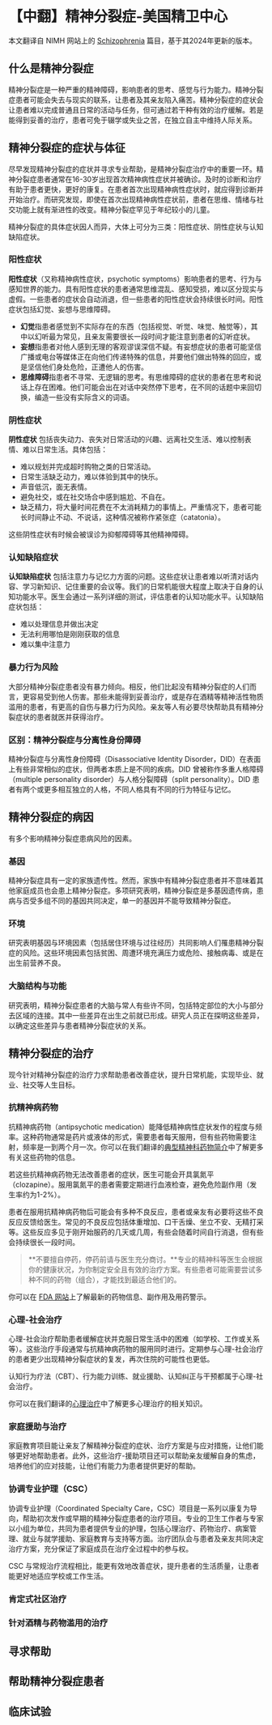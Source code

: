 # 【中翻】精神分裂症-美国精卫中心

本文翻译自 NIMH 网站上的 [Schizophrenia](https://www.nimh.nih.gov/health/publications/schizophrenia) 篇目，基于其2024年更新的版本。

<!-- 本文预计阅读时间x分钟。-->

## 什么是精神分裂症

精神分裂症是一种严重的精神障碍，影响患者的思考、感觉与行为能力。精神分裂症患者可能会失去与现实的联系，让患者及其亲友陷入痛苦。精神分裂症的症状会让患者难以完成普通且日常的活动与任务，但可通过若干种有效的治疗缓解。若是能得到妥善的治疗，患者可免于辍学或失业之苦，在独立自主中维持人际关系。

## 精神分裂症的症状与体征

尽早发现精神分裂症的症状并寻求专业帮助，是精神分裂症治疗中的重要一环。精神分裂症患者通常在16-30岁出现首次精神病性症状并被确诊。及时的诊断和治疗有助于患者更快，更好的康复。在患者首次出现精神病性症状时，就应得到诊断并开始治疗。而研究发现，即使在首次出现精神病性症状前，患者在思维、情绪与社交功能上就有渐进性的改变。精神分裂症罕见于年纪较小的儿童。

精神分裂症的具体症状因人而异，大体上可分为三类：阳性症状、阴性症状与认知缺陷症状。

### 阳性症状

**阳性症状**（又称精神病性症状，psychotic symptoms）影响患者的思考、行为与感知世界的能力。具有阳性症状的患者通常思维混乱、感知受损，难以区分现实与虚假。一些患者的症状会自动消退，但一些患者的阳性症状会持续很长时间。阳性症状包括幻觉、妄想与思维障碍。

- **幻觉**指患者感觉到不实际存在的东西（包括视觉、听觉、味觉、触觉等），其中以幻听最为常见，且亲友需要很长一段时间才能注意到患者的幻听症状。
- **妄想**指患者对他人感到无理的客观谬误深信不疑。有妄想症状的患者可能坚信广播或电台等媒体正在向他们传递特殊的信息，并要他们做出特殊的回应，或是坚信他们身处危险，正遭他人的伤害。
- **思维障碍**指患者不寻常、无逻辑的思考。有思维障碍的症状的患者在思考和说话上存在困难。他们可能会出在对话中突然停下思考，在不同的话题中来回切换，编造一些没有实际含义的词语。

### 阴性症状

**阴性症状** 包括丧失动力、丧失对日常活动的兴趣、远离社交生活、难以控制表情、难以日常生活。具体包括：

- 难以规划并完成超时购物之类的日常活动。
- 日常生活缺乏动力，难以体验到其中的快乐。
- 声音低沉，面无表情。
- 避免社交，或在社交场合中感到尴尬、不自在。
- 缺乏精力，将大量时间花费在不太消耗精力的事情上。严重情况下，患者可能长时间静止不动、不说话，这种情况被称作紧张症（catatonia）。

这些阴性症状有时候会被误诊为抑郁障碍等其他精神障碍。

### 认知缺陷症状

**认知缺陷症状** 包括注意力与记忆力方面的问题。这些症状让患者难以听清对话内容、学习新知识、记住重要的会议等。我们的日常机能很大程度上取决于自身的认知功能水平。医生会通过一系列详细的测试，评估患者的认知功能水平。认知缺陷症状包括：

- 难以处理信息并做出决定
- 无法利用哪怕是刚刚获取的信息
- 难以集中注意力

### 暴力行为风险

大部分精神分裂症患者没有暴力倾向。相反，他们比起没有精神分裂症的人们而言，更容易受到他人伤害。那些未能得到妥善治疗，或是存在酒精等精神活性物质滥用的患者，有更高的自伤与暴力行为风险。亲友等人有必要尽快帮助具有精神分裂症状的患者就医并获得治疗。

### 区别：精神分裂症与分离性身份障碍

精神分裂症与分离性身份障碍（Disassociative Identity Disorder，DID）在表面上有些非常相似的症状，但两者本质上是不同的疾病。DID 曾被称作多重人格障碍（multiple personality disorder）与人格分裂障碍（split personality）。DID 患者有两个或更多相互独立的人格，不同人格具有不同的行为特征与记忆。

## 精神分裂症的病因

有多个影响精神分裂症患病风险的因素。

### 基因

精神分裂症具有一定的家族遗传性。然而，家族中有精神分裂症患者并不意味着其他家庭成员也会患上精神分裂症。多项研究表明，精神分裂症是多基因遗传病，患病与否受多组不同的基因共同决定，单一的基因并不能导致精神分裂症。

### 环境

研究表明基因与环境因素（包括居住环境与过往经历）共同影响人们罹患精神分裂症的风险。这些环境因素包括贫困、周遭环境充满压力或危险、接触病毒、或是在出生前营养不良。

### 大脑结构与功能

研究表明，精神分裂症患者的大脑与常人有些许不同，包括特定部位的大小与部分去区域的连接。其中一些差异在出生之前就已形成。研究人员正在探明这些差异，以确定这些差异与患者精神分裂症状的关系。

## 精神分裂症的治疗

现今针对精神分裂症的治疗力求帮助患者改善症状，提升日常机能，实现毕业、就业、社交等人生目标。

### 抗精神病药物

抗精神病药物（antipsychotic medication）能降低精神病性症状发作的程度与频率。这种药物通常是药片或液体的形式，需要患者每天服用，但有些药物需要注射，频率是一到两个月一次。你可以在我们翻译的[典型精神科药物简介](./Medications.md)中了解更多有关这些药物的信息。

若这些抗精神病药物无法改善患者的症状，医生可能会开具氯氮平（clozapine）。服用氯氮平的患者需要定期进行血液检查，避免危险副作用（发生率约为1-2%）。

患者在服用抗精神病药物后可能会有多种不良反应，患者或亲友有必要将这些不良反应反馈给医生。常见的不良反应包括体重增加、口干舌燥、坐立不安、无精打采等。这些反应多见于刚开始服药的几天或几周，有些会随着时间自行消退，但有些会持续很长一段时间。

> **不要擅自停药，停药前请与医生充分商讨。**专业的精神科等医生会根据你的健康状况，为你制定安全且有效的治疗方案。有些患者可能需要尝试多种不同的药物（组合），才能找到最适合他们的。

你可以在 [FDA 网站](https://www.fda.gov/drugsatfda)上了解最新的药物信息、副作用及用药警示。

### 心理-社会治疗

心理-社会治疗帮助患者缓解症状并克服日常生活中的困难（如学校、工作或关系等）。这些治疗手段通常与抗精神病药物的服用同时进行。定期参与心理-社会治疗的患者更少出现精神分裂症状的复发，再次住院的可能性也更低。

认知行为疗法（CBT）、行为能力训练、就业援助、认知纠正与干预都属于心理-社会治疗。

你可以在我们翻译的[心理治疗](./Psychotherapies.md)中了解更多心理治疗的相关知识。

### 家庭援助与治疗

家庭教育项目能让亲友了解精神分裂症的症状、治疗方案是与应对措施，让他们能够更好地帮助患者。此外，这些治疗-援助项目还可以帮助亲友缓解自身的焦虑，培养他们的应对技能，让他们有能力为患者提供更好的帮助。

### 协调专业护理（CSC）

协调专业护理（Coordinated Specialty Care，CSC）项目是一系列以康复为导向，帮助初次发作或早期的精神分裂症患者的治疗项目。专业的卫生工作者与专家以小组为单位，共同为患者提供专业的护理，包括心理治疗、药物治疗、病案管理、就业与就学援助、家庭教育与支持等方面。治疗团队会与患者及亲友共同决定治疗方案，充分保证了家庭成员在治疗全过程中的参与权。

CSC 与常规治疗流程相比，能更有效地改善症状，提升患者的生活质量，让患者能更好地适应学校或工作生活。

### 肯定式社区治疗

### 针对酒精与药物滥用的治疗

## 寻求帮助

## 帮助精神分裂症患者

## 临床试验
